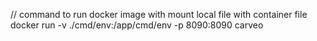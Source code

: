 // command to run docker image with mount local file with container file 
 docker run -v ./cmd/env:/app/cmd/env -p 8090:8090 carveo
